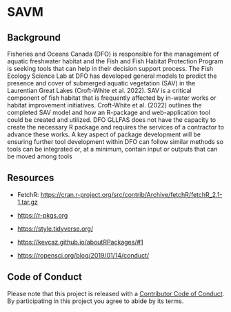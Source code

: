 # SAVM


## Background

Fisheries and Oceans Canada (DFO) is responsible for the management of aquatic freshwater habitat and the Fish and Fish Habitat Protection Program is seeking tools that can help in their decision support process. The Fish Ecology Science Lab at DFO has developed general models to predict the presence and cover of submerged aquatic vegetation (SAV) in the Laurentian Great Lakes (Croft-White et al. 2022). SAV is a critical component of fish habitat that is frequently affected by in-water works or habitat improvement initiatives. Croft-White et al. (2022) outlines the completed SAV model and how an  R-package and  web-application tool could be created and utilized. DFO GLLFAS does not have the capacity to create the necessary R package and requires the services of a contractor to advance these works. A key aspect of package development will be ensuring further tool development within DFO can follow similar methods so tools can be integrated or, at a minimum, contain input or outputs that can be moved among tools

## Resources  

- FetchR: https://cran.r-project.org/src/contrib/Archive/fetchR/fetchR_2.1-1.tar.gz

- https://r-pkgs.org
- https://style.tidyverse.org/
- https://kevcaz.github.io/aboutRPackages/#1
- https://ropensci.org/blog/2019/01/14/conduct/


## Code of Conduct

Please note that this project is released with a [Contributor Code of Conduct](https://docs.ropensci.org/rcites/CONDUCT.html).
By participating in this project you agree to abide by its terms.